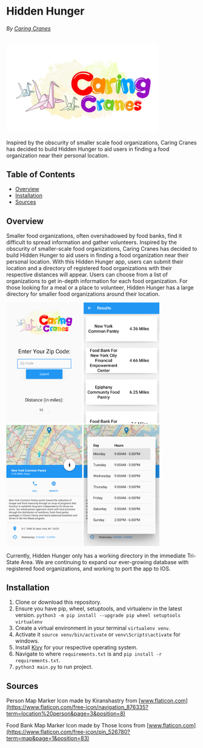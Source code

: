 # Hidden Hunger

<h6>By <a href="https://www.caringcranes.org/">Caring Cranes</a></h6>
<img src="readme_images/caring_cranes.webp" alt="Caring Cranes logo" width="400"/>

Inspired by the obscurity of smaller scale food organizations, Caring Cranes has decided to build Hidden Hunger to aid users in finding a food organization near their personal location.

## Table of Contents
  * [Overview](#overview)
  * [Installation](#installation)
  * [Sources](#sources)

## Overview

Smaller food organizations, often overshadowed by food banks, find it difficult to spread information and gather volunteers. Inspired by the obscurity of smaller-scale food organizations, Caring Cranes has decided to build Hidden Hunger to aid users in finding a food organization near their personal location. With this Hidden Hunger app, users can submit their location and a directory of registered food organizations with their respective distances will appear. Users can choose from a list of organizations to get in-depth information for each food organization. For those looking for a meal or a place to volunteer, Hidden Hunger has a large directory for smaller food organizations around their location.

<div style="display: inline-block">
<img src="readme_images/part1.webp" alt="Caring Cranes screenshot" width="200"/>
<img src="readme_images/part2.webp" alt="Caring Cranes screenshot" width="200"/>
<img src="readme_images/part3.webp" alt="Caring Cranes screenshot" width="200"/>
<img src="readme_images/part4.webp" alt="Caring Cranes screenshot" width="200"/>
</div>

Currently, Hidden Hunger only has a working directory in the immediate Tri-State Area. We are continuing to expand our ever-growing database with registered food organizations, and working to port the app to IOS.

## Installation

1. Clone or download this repository.
2. Ensure you have pip, wheel, setuptools, and virtualenv in the latest version. `python3 -m pip install --upgrade pip wheel setuptools virtualenv`
3. Create a virtual environment in your terminal `virtualenv venv`.
4. Activate it `source venv/bin/activate` or `venv\Scripts\activate` for windows.
5. Install [Kivy](https://kivy.org/doc/stable/gettingstarted/installation.html) for your respective operating system. 
5. Navigate to where `requirements.txt` is and `pip install -r requirements.txt`.
6. `python3 main.py` to run project.

## Sources

Person Map Marker Icon made by Kiranshastry from [www.flaticon.com](https://www.flaticon.com/free-icon/navigation_876335?term=location%20person&page=3&position=8)

Food Bank Map Marker Icon made by Those Icons from [www.flaticon.com](https://www.flaticon.com/free-icon/pin_526780?term=map&page=1&position=83)
